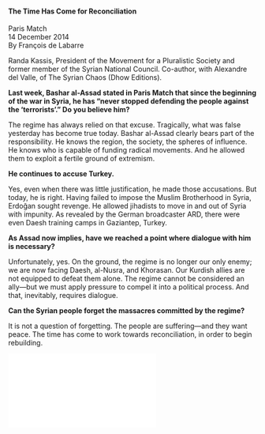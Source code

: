<h4>The Time Has Come for Reconciliation</h4>

Paris Match  
14 December 2014  
By François de Labarre  

Randa Kassis, President of the Movement for a Pluralistic Society and former member of the Syrian National Council. Co-author, with Alexandre del Valle, of The Syrian Chaos (Dhow Editions).

<b>Last week, Bashar al-Assad stated in Paris Match that since the beginning of the war in Syria, he has “never stopped defending the people against the ‘terrorists’.” Do you believe him?</b>

The regime has always relied on that excuse. Tragically, what was false yesterday has become true today. Bashar al-Assad clearly bears part of the responsibility. He knows the region, the society, the spheres of influence. He knows who is capable of funding radical movements. And he allowed them to exploit a fertile ground of extremism.

<b>He continues to accuse Turkey.</b>

Yes, even when there was little justification, he made those accusations. But today, he is right. Having failed to impose the Muslim Brotherhood in Syria, Erdoğan sought revenge. He allowed jihadists to move in and out of Syria with impunity. As revealed by the German broadcaster ARD, there were even Daesh training camps in Gaziantep, Turkey.

<b>As Assad now implies, have we reached a point where dialogue with him is necessary?</b>

Unfortunately, yes. On the ground, the regime is no longer our only enemy; we are now facing Daesh, al-Nusra, and Khorasan. Our Kurdish allies are not equipped to defeat them alone. The regime cannot be considered an ally—but we must apply pressure to compel it into a political process. And that, inevitably, requires dialogue.

<b>Can the Syrian people forget the massacres committed by the regime?</b>

It is not a question of forgetting. The people are suffering—and they want peace. The time has come to work towards reconciliation, in order to begin rebuilding.

![](77-parismatch.pdf)
<p></p>
